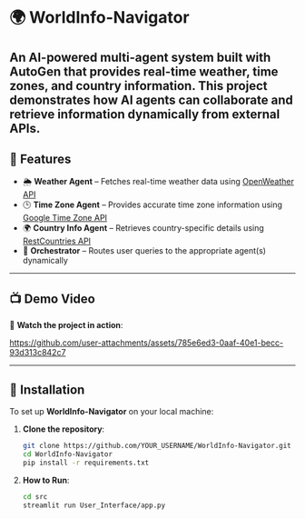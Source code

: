 # 🌍 WorldInfo-Navigator

An **AI-powered multi-agent system** built with **AutoGen** that provides **real-time weather, time zones, and country information**. This project demonstrates how AI agents can **collaborate and retrieve information** dynamically from external APIs.
---

## 🚀 Features
- 🌦️ **Weather Agent** – Fetches real-time weather data using [OpenWeather API](https://openweathermap.org/api)
- 🕒 **Time Zone Agent** – Provides accurate time zone information using [Google Time Zone API](https://developers.google.com/maps/documentation/timezone/start)
- 🌍 **Country Info Agent** – Retrieves country-specific details using [RestCountries API](https://restcountries.com/)
- 🤖 **Orchestrator** – Routes user queries to the appropriate agent(s) dynamically

---

## 📺 Demo Video
🎥 **Watch the project in action**:  

https://github.com/user-attachments/assets/785e6ed3-0aaf-40e1-becc-93d313c842c7

---

## 🔧 Installation
To set up **WorldInfo-Navigator** on your local machine:

1. **Clone the repository**:
   ```bash
   git clone https://github.com/YOUR_USERNAME/WorldInfo-Navigator.git
   cd WorldInfo-Navigator
   pip install -r requirements.txt

2. **How to Run**:
   ```bash
   cd src
   streamlit run User_Interface/app.py
